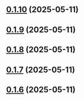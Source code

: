## [0.1.10](https://github.com/veaquer/kuroji-api/compare/v0.1.9...v0.1.10) (2025-05-11)



## [0.1.9](https://github.com/veaquer/kuroji-api/compare/v0.1.8...v0.1.9) (2025-05-11)



## [0.1.8](https://github.com/veaquer/kuroji-api/compare/v0.1.7...v0.1.8) (2025-05-11)



## [0.1.7](https://github.com/veaquer/kuroji-api/compare/v0.1.6...v0.1.7) (2025-05-11)



## [0.1.6](https://github.com/veaquer/kuroji-api/compare/v0.1.5...v0.1.6) (2025-05-11)




